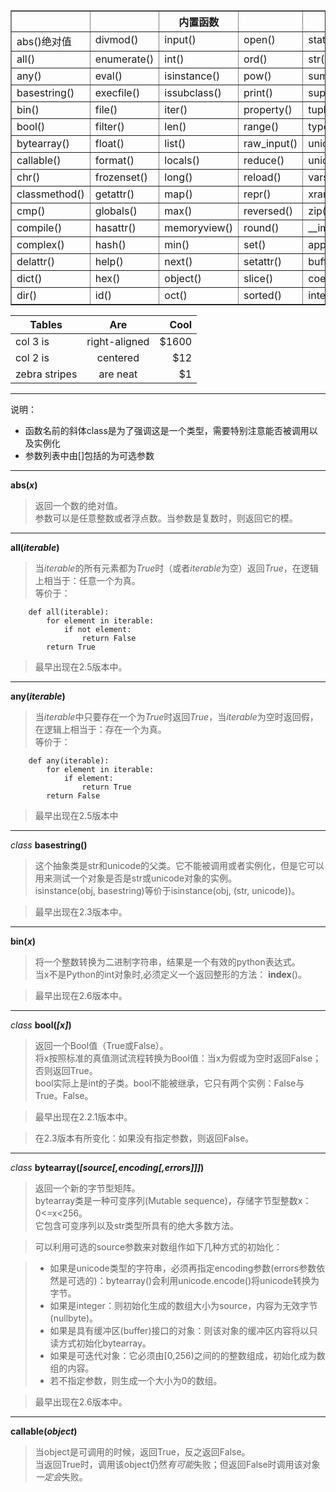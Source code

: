 <table border="1px solid black" align='center'>
	<thead><tr><th></th><th></th><th>内置函数</th><th></th><th></th></tr></thead>
	<tbody valign="top">
		<tr><td>abs()绝对值</td><td>divmod()</td><td>input()</td><td>open()</td><td>staticmethod()</td></tr>
		<tr><td>all()</td><td>enumerate()</td><td>int()</td><td>ord()</td><td>str()</td></tr>
		<tr><td>any()</td><td>eval()</td><td>isinstance()</td><td>pow()</td><td>sum()</td></tr>
		<tr><td>basestring()</td><td>execfile()</td><td>issubclass()</td><td>print()</td><td>super()</td></tr>
		<tr><td>bin()</td><td>file()</td><td>iter()</td><td>property()</td><td>tuple()</td></tr>
		<tr><td>bool()</td><td>filter()</td><td>len()</td><td>range()</td><td>type()</td></tr>
		<tr><td>bytearray()</td><td>float()</td><td>list()</td><td>raw_input()</td><td>unichr()</td></tr>
		<tr><td>callable()</td><td>format()</td><td>locals()</td><td>reduce()</td><td>unicode()</td></tr>
		<tr><td>chr()</td><td>frozenset()</td><td>long()</td><td>reload()</td><td>vars()</td></tr>
		<tr><td>classmethod()</td><td>getattr()</td><td>map()</td><td>repr()</td><td>xrange()</td></tr>
		<tr><td>cmp()</td><td>globals()</td><td>max()</td><td>reversed()</td><td>zip()</td></tr>
		<tr><td>compile()</td><td>hasattr()</td><td>memoryview()</td><td>round()</td><td>__import__()</td></tr>
		<tr><td>complex()</td><td>hash()</td><td>min()</td><td>set()</td><td>apply()</td></tr>
		<tr><td>delattr()</td><td>help()</td><td>next()</td><td>setattr()</td><td>buffer()</td></tr>
		<tr><td>dict()</td><td>hex()</td><td>object()</td><td>slice()</td><td>coerce()</td></tr>
		<tr><td>dir()</td><td>id()</td><td>oct()</td><td>sorted()</td><td>intern()</td></tr>
	</tbody>
</table>

| Tables        | Are           | Cool  |
| ------------- |:-------------:| -----:|
| col 3 is      | right-aligned | $1600 |
| col 2 is      | centered      |   $12 |
| zebra stripes | are neat      |    $1 |

- - - 
说明：  
- 函数名前的斜体class是为了强调这是一个类型，需要特别注意能否被调用以及实例化  
- 参数列表中由[]包括的为可选参数
- - -
**abs(*x*)**  
>	返回一个数的绝对值。  
	参数可以是任意整数或者浮点数。当参数是复数时，则返回它的模。
- - -
**all(*iterable*)**  
>	当*iterable*的所有元素都为*True*时（或者*iterable*为空）返回*True*，在逻辑上相当于：任意一个为真。  
	等价于：

		def all(iterable):  
			for element in iterable:  
				if not element:  
					return False  
			return True

>	最早出现在2.5版本中。
- - -
**any(*iterable*)**
>	当*iterable*中只要存在一个为*True*时返回*True*，当*iterable*为空时返回假，在逻辑上相当于：存在一个为真。  
	等价于：

		def any(iterable):
		    for element in iterable:
		        if element:
		            return True
		    return False
>	最早出现在2.5版本中
- - -
*class* **basestring()**
>	这个抽象类是str和unicode的父类。它不能被调用或者实例化，但是它可以用来测试一个对象是否是str或unicode对象的实例。  
	isinstance(obj, basestring)等价于isinstance(obj, (str, unicode))。  

>	最早出现在2.3版本中。  
- - -
**bin(*x*)**
>	将一个整数转换为二进制字符串，结果是一个有效的python表达式。  
	当x不是Python的int对象时,必须定义一个返回整形的方法： __index__()。  

>	最早出现在2.6版本中。
- - -
*class* **bool(*[x]*)**
>	返回一个Bool值（True或False）。  
	将x按照标准的真值测试流程转换为Bool值：当x为假或为空时返回False；否则返回True。  
	bool实际上是int的子类。bool不能被继承，它只有两个实例：False与True。False。  

>	最早出现在2.2.1版本中。

>	在2.3版本有所变化：如果没有指定参数，则返回False。
- - -
*class* **bytearray(*[source[,encoding[,errors]]]*)**
>	返回一个新的字节型矩阵。  
	bytearray类是一种可变序列(Mutable sequence)，存储字节型整数x：0&lt;=x&lt;256。  
	它包含可变序列以及str类型所具有的绝大多数方法。  
	
>	可以利用可选的source参数来对数组作如下几种方式的初始化：

>	- 如果是unicode类型的字符串，必须再指定encoding参数(errors参数依然是可选的)：bytearray()会利用unicode.encode()将unicode转换为字节。
>	- 如果是integer：则初始化生成的数组大小为source，内容为无效字节(nullbyte)。
>	- 如果是具有缓冲区(buffer)接口的对象：则该对象的缓冲区内容将以只读方式初始化bytearray。
>	- 如果是可迭代对象：它必须由[0,256)之间的的整数组成，初始化成为数组的内容。
>	- 若不指定参数，则生成一个大小为0的数组。

>	最早出现在2.6版本中。
- - -
**callable(*object*)**
>	当object是可调用的时候，返回True，反之返回False。  
	当返回True时，调用该object仍然*有可能*失败；但返回False时调用该对象*一定会*失败。
